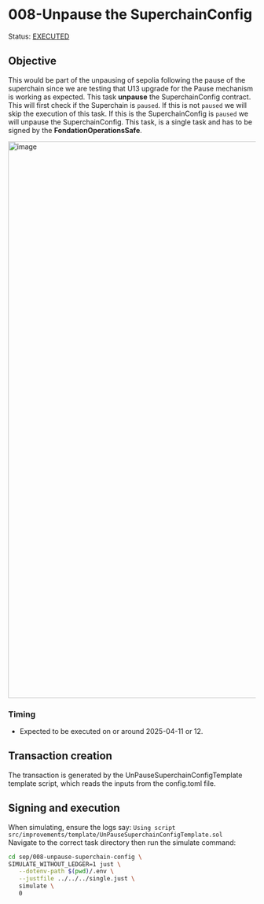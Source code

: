 # 008-Unpause the SuperchainConfig

Status: [EXECUTED](https://sepolia.etherscan.io/tx/0x651997781b3e74e73cfa63eefab506c086799c5017b23abf146dd7c211215359)

## Objective

This would be part of the unpausing of sepolia following the pause of the superchain since we are testing that U13 upgrade for the Pause mechanism is working as expected.
This task **unpause** the SuperchainConfig contract. This will first check if the Superchain is `paused`. If this is not `paused` we will skip the execution of this task.
If this is the SuperchainConfig is `paused` we will unpause the SuperchainConfig.
This task, is a single task and has to be signed by the **FondationOperationsSafe**.

<img width="1131" alt="image" src="https://github.com/user-attachments/assets/e9ff041e-07e1-4ae7-8cb0-de86c3e601fc" />

### Timing

- Expected to be executed on or around 2025-04-11 or 12.

## Transaction creation

The transaction is generated by the UnPauseSuperchainConfigTemplate template script, which reads the inputs from the config.toml file.

## Signing and execution

When simulating, ensure the logs say: `Using script src/improvements/template/UnPauseSuperchainConfigTemplate.sol` \
Navigate to the correct task directory then run the simulate command:

```bash
cd sep/008-unpause-superchain-config \
SIMULATE_WITHOUT_LEDGER=1 just \
   --dotenv-path $(pwd)/.env \
   --justfile ../../../single.just \
   simulate \
   0
```
